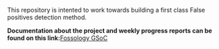 This repository is intented to work towards building a first class False positives detection method.


**Documentation about the project and weekly progress reports can be found on this link:**[Fossology GSoC](https://fossology.github.io/gsoc/)



